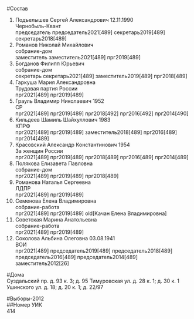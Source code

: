 #Состав  
1. Подъелышев Сергей Александрович 12.11.1990  
    Чернобыль-Квант  
    председатель председатель2021[489] секретарь2019[489] секретарь2018[489]  
2. Романов Николай Михайлович  
    собрание-дом  
    заместитель заместитель2021[489] прг2019[489]  
3. Богданов Филипп Юрьевич  
    собрание-дом  
    секретарь секретарь2021[489] заместитель2019[489] прг2018[489]  
4. Гаркуша Мария Александровна  
    Трудовая партия России  
    прг2021[489] прг2019[489]  
5. Грауль Владимир Николаевич 1952  
    СР  
    прг2021[489] прг2019[489] прг2018[492] прг2016[492] прг2014[490]  
6. Кильдеев Шамиль Шайхуллович 1983  
    КПРФ  
    прг2021[489] прг2019[489] заместитель2018[489] прг2016[489] прг2014[489]  
7. Красовский Александр Константинович 1954  
    За женщин России  
    прг2021[489] прг2019[489] прг2018[489] прг2016[489] прг2014[489]  
8. Полякова Елизавета Павловна  
    собрание-дом  
    прг2021[489] прг2019[489] прг2018[489]  
9. Романова Наталья Сергеевна  
    ЛДПР  
    прг2021[489] прг2019[489]  
10. Семенова Елена Владимировна  
    собрание-работа  
    прг2021[489] прг2019[489] old[Качан Елена Владимировна]  
11. Советская Марина Анатольевна  
    собрание-работа  
    прг2021[489] прг2019[489]  
12. Соколова Альбина Олеговна 03.08.1941  
    ВОИ  
    прг2021[489] председатель2019[489] председатель2018[489] председатель2016[489] председатель2014[489] заместитель2012[26]  

#Дома  
Суздальский пр. д. 93 к. 3; д. 95 Тимуровская ул. д. 28 к. 1; д. 30 к. 1 Ушинского ул. д. 18; д. 20 к. 1; д. 22/97  
  
#Выборы-2012  
##Номер УИК  
414  
